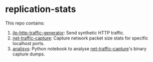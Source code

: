 # replication-stats

This repo contains:

1. [ilp-http-traffic-generator](ilp-http-traffic-generator/README.md): Send synthetic HTTP traffic.
2. [net-traffic-capture](net-traffic-capture/README.md): Capture network packet size stats for specific localhost ports.
3. [analisys](analisys/plot_net_activity.ipynb): Python notebook to analyse [net-traffic-capture](net-traffic-capture/README.md)'s binary capture dumps.
